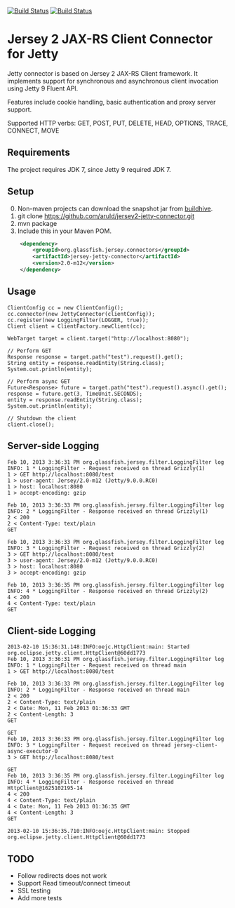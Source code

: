 [![Build Status](https://travis-ci.org/aruld/jersey2-jetty-connector.png)](https://travis-ci.org/aruld/jersey2-jetty-connector)
[![Build Status](https://buildhive.cloudbees.com/job/aruld/job/jersey2-jetty-connector/org.glassfish.jersey.connectors$jersey-jetty-connector/badge/icon)](https://buildhive.cloudbees.com/job/aruld/job/jersey2-jetty-connector/org.glassfish.jersey.connectors$jersey-jetty-connector/)

Jersey 2 JAX-RS Client Connector for Jetty
===============================

Jetty connector is based on Jersey 2 JAX-RS Client framework. It implements support for synchronous and
asynchronous client invocation using Jetty 9 Fluent API.

Features include cookie handling, basic authentication and proxy server support.

Supported HTTP verbs: GET, POST, PUT, DELETE, HEAD, OPTIONS, TRACE, CONNECT, MOVE

Requirements
----

The project requires JDK 7, since Jetty 9 required JDK 7.

Setup
-----

0. Non-maven projects can download the snapshot jar from [buildhive](https://buildhive.cloudbees.com/job/aruld/job/jersey2-jetty-connector/org.glassfish.jersey.connectors$jersey-jetty-connector/lastSuccessfulBuild/artifact/).
1. git clone https://github.com/aruld/jersey2-jetty-connector.git
2. mvn package
3. Include this in your Maven POM.

```xml
    <dependency>
        <groupId>org.glassfish.jersey.connectors</groupId>
        <artifactId>jersey-jetty-connector</artifactId>
        <version>2.0-m12</version>
    </dependency>
```


Usage
-----

    ClientConfig cc = new ClientConfig();
    cc.connector(new JettyConnector(clientConfig));
    cc.register(new LoggingFilter(LOGGER, true));
    Client client = ClientFactory.newClient(cc);

    WebTarget target = client.target("http://localhost:8080");

    // Perform GET
    Response response = target.path("test").request().get();
    String entity = response.readEntity(String.class);
    System.out.println(entity);

    // Perform async GET
    Future<Response> future = target.path("test").request().async().get();
    response = future.get(3, TimeUnit.SECONDS);
    entity = response.readEntity(String.class);
    System.out.println(entity);

    // Shutdown the client
    client.close();


Server-side Logging
------

    Feb 10, 2013 3:36:31 PM org.glassfish.jersey.filter.LoggingFilter log
    INFO: 1 * LoggingFilter - Request received on thread Grizzly(1)
    1 > GET http://localhost:8080/test
    1 > user-agent: Jersey/2.0-m12 (Jetty/9.0.0.RC0)
    1 > host: localhost:8080
    1 > accept-encoding: gzip

    Feb 10, 2013 3:36:33 PM org.glassfish.jersey.filter.LoggingFilter log
    INFO: 2 * LoggingFilter - Response received on thread Grizzly(1)
    2 < 200
    2 < Content-Type: text/plain
    GET

    Feb 10, 2013 3:36:33 PM org.glassfish.jersey.filter.LoggingFilter log
    INFO: 3 * LoggingFilter - Request received on thread Grizzly(2)
    3 > GET http://localhost:8080/test
    3 > user-agent: Jersey/2.0-m12 (Jetty/9.0.0.RC0)
    3 > host: localhost:8080
    3 > accept-encoding: gzip

    Feb 10, 2013 3:36:35 PM org.glassfish.jersey.filter.LoggingFilter log
    INFO: 4 * LoggingFilter - Response received on thread Grizzly(2)
    4 < 200
    4 < Content-Type: text/plain
    GET


Client-side Logging
------

    2013-02-10 15:36:31.148:INFO:oejc.HttpClient:main: Started org.eclipse.jetty.client.HttpClient@60dd1773
    Feb 10, 2013 3:36:31 PM org.glassfish.jersey.filter.LoggingFilter log
    INFO: 1 * LoggingFilter - Request received on thread main
    1 > GET http://localhost:8080/test

    Feb 10, 2013 3:36:33 PM org.glassfish.jersey.filter.LoggingFilter log
    INFO: 2 * LoggingFilter - Response received on thread main
    2 < 200
    2 < Content-Type: text/plain
    2 < Date: Mon, 11 Feb 2013 01:36:33 GMT
    2 < Content-Length: 3
    GET

    GET
    Feb 10, 2013 3:36:33 PM org.glassfish.jersey.filter.LoggingFilter log
    INFO: 3 * LoggingFilter - Request received on thread jersey-client-async-executor-0
    3 > GET http://localhost:8080/test

    GET
    Feb 10, 2013 3:36:35 PM org.glassfish.jersey.filter.LoggingFilter log
    INFO: 4 * LoggingFilter - Response received on thread HttpClient@1625102195-14
    4 < 200
    4 < Content-Type: text/plain
    4 < Date: Mon, 11 Feb 2013 01:36:35 GMT
    4 < Content-Length: 3
    GET

    2013-02-10 15:36:35.710:INFO:oejc.HttpClient:main: Stopped org.eclipse.jetty.client.HttpClient@60dd1773



TODO
----

* Follow redirects does not work
* Support Read timeout/connect timeout
* SSL testing
* Add more tests
